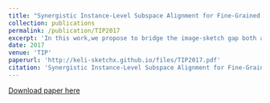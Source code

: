 ```yaml
---
title: "Synergistic Instance-Level Subspace Alignment for Fine-Grained Sketch-Based Image Retrieval"
collection: publications
permalink: /publication/TIP2017
excerpt: 'In this work,we propose to bridge the image-sketch gap both at the high-level via parts and attributes, as well as at the low-level, via introducing a new domain alignment method.'
date: 2017
venue: 'TIP'
paperurl: 'http://keli-sketchx.github.io/files/TIP2017.pdf'
citation: 'Synergistic Instance-Level Subspace Alignment for Fine-Grained Sketch-Based Image Retrieval.&quot; <i>TIP</i>.'
---
```


[Download paper here](http://keli-sketchx.github.io/files/TIP2017.pdf)
